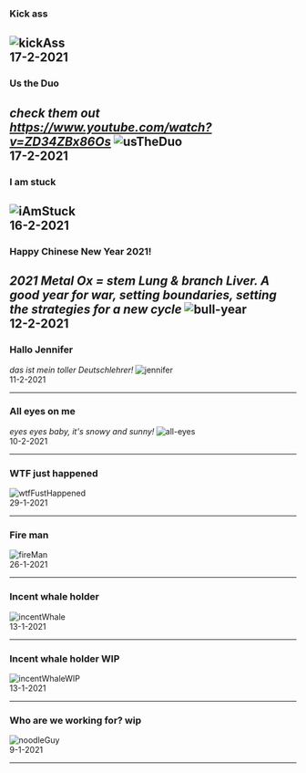 ### Kick ass
![kickAss](../images/kickAss.jpg)    
17-2-2021
---

### Us the Duo 
*check them out https://www.youtube.com/watch?v=ZD34ZBx86Os*
![usTheDuo](../images/usTheDuo.jpg)    
17-2-2021
---

### I am stuck
![iAmStuck](../images/iAmStuck.jpg)    
16-2-2021
---

### Happy Chinese New Year 2021!
*2021 Metal Ox = stem Lung & branch Liver. A good year for war, setting boundaries, setting the strategies for a new cycle*
![bull-year](../images/chineseNewYear2021.jpg)    
12-2-2021
---
### Hallo Jennifer
*das ist mein toller Deutschlehrer!*
![jennifer](../images/jennifer.jpg)    
11-2-2021

---
### All eyes on me
*eyes eyes baby, it's snowy and sunny!*
![all-eyes](../images/all-eyes.jpg)    
10-2-2021

---
### WTF just happened

![wtfFustHappened](../images/wtfJustHappened.png)    
29-1-2021

---
### Fire man

![fireMan](../images/fireman.jpg)    
26-1-2021

---
### Incent whale holder

![incentWhale](../images/incentWhale.jpg)    
13-1-2021

---

### Incent whale holder WIP

![incentWhaleWIP](../images/incentWhaleWIP.jpg)    
13-1-2021

---
### Who are we working for? wip

![noodleGuy](../images/noodleGuy-wip.jpg)    
9-1-2021

---